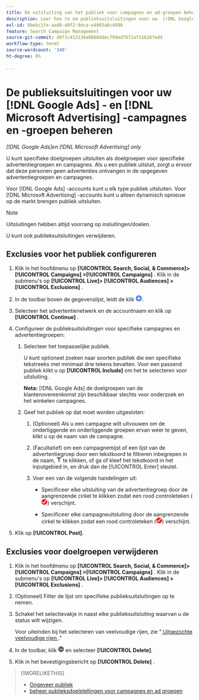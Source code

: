```yaml
---
title: De uitsluiting van het publiek voor campagnes en ad-groepen beheren
description: Leer hoe te om publieksuitsluitingen voor uw  [!DNL Google Ads]  en  [!DNL Microsoft Advertising]  campagnes en ad groepen te vormen en te beheren.
exl-id: 8bebc1fe-aad8-40f2-9dca-e4065a0c4990
feature: Search Campaign Management
source-git-commit: d0f1c413134a0868ddec79ded7672af316267edd
workflow-type: tm+mt
source-wordcount: '349'
ht-degree: 0%

---
```


# De publieksuitsluitingen voor uw [!DNL Google Ads] - en [!DNL Microsoft Advertising] -campagnes en -groepen beheren

*[!DNL Google Ads]en [!DNL Microsoft Advertising] only*

U kunt specifieke doelgroepen uitsluiten als doelgroepen voor specifieke advertentiegroepen en campagnes. Als u een publiek uitsluit, zorgt u ervoor dat deze personen geen advertenties ontvangen in de opgegeven advertentiegroepen en campagnes.

Voor [!DNL Google Ads] -accounts kunt u elk type publiek uitsluiten. Voor [!DNL Microsoft Advertising] -accounts kunt u alleen dynamisch opnieuw op de markt brengen publiek uitsluiten.

>[!NOTE]
>
>Uitsluitingen hebben altijd voorrang op insluitingen/doelen.

U kunt ook publieksuitsluitingen verwijderen.

## Exclusies voor het publiek configureren

1. Klik in het hoofdmenu op **[!UICONTROL Search, Social, & Commerce]> [!UICONTROL Campaigns] >[!UICONTROL Campaigns]** . Klik in de submenu&#39;s op **[!UICONTROL Live]> [!UICONTROL Audiences] >[!UICONTROL Exclusions]** .

1. In de toolbar boven de gegevenslijst, leidt de klik ![ ](/help/search-social-commerce/assets/add.png " tot ").

1. Selecteer het advertentienetwerk en de accountnaam en klik op **[!UICONTROL Continue]** .

1. Configureer de publieksuitsluitingen voor specifieke campagnes en advertentiegroepen:

   1. Selecteer het toepasselijke publiek.

      U kunt optioneel zoeken naar soorten publiek die een specifieke tekstreeks met minimaal drie tekens bevatten. Voor een passend publiek klikt u op **[!UICONTROL Include]** om het te selecteren voor uitsluiting.

      **Nota:** [!DNL Google Ads] de doelgroepen van de klantenovereenkomst zijn beschikbaar slechts voor onderzoek en het winkelen campagnes.

   1. Geef het publiek op dat moet worden uitgesloten:

      1. (Optioneel) Als u een campagne wilt uitvouwen om de onderliggende en onderliggende groepen ervan weer te geven, klikt u op de naam van de campagne.

      1. (Facultatief) om een campagnemijst of een lijst van de advertentiegroep door een tekstkoord te filtreren inbegrepen in de naam, ![&#128279;](/help/search-social-commerce/assets/filter.png " Filter ") te klikken, of ga of kleef het tekstkoord in het inputgebied in, en druk dan de [!UICONTROL Enter] sleutel.

      1. Voer een van de volgende handelingen uit:

         * Specificeer elke uitsluiting van de advertentiegroep door de aangrenzende cirkel te klikken zodat een rood controleteken (![ sluit ](/help/search-social-commerce/assets/exclude.png " uit ")) verschijnt.

         * Specificeer elke campagneuitsluiting door de aangrenzende cirkel te klikken zodat een rood controleteken (![ sluit ](/help/search-social-commerce/assets/exclude.png " uit ")) verschijnt.

1. Klik op **[!UICONTROL Post]**.

## Exclusies voor doelgroepen verwijderen

1. Klik in het hoofdmenu op **[!UICONTROL Search, Social, & Commerce]> [!UICONTROL Campaigns] >[!UICONTROL Campaigns]** . Klik in de submenu&#39;s op **[!UICONTROL Live]> [!UICONTROL Audiences] >[!UICONTROL Exclusions]** .

1. (Optioneel) Filter de lijst om specifieke publieksuitsluitingen op te nemen.

1. Schakel het selectievakje in naast elke publieksuitsluiting waarvan u de status wilt wijzigen.

   Voor uiteinden bij het selecteren van veelvoudige rijen, zie &quot;[ Uitgezochte veelvoudige rijen ](/help/search-social-commerce/common-tasks/navigation-editing-selection/multiple-rows-select.md).&quot;

1. In de toolbar, klik ![ Meer acties ](/help/search-social-commerce/assets/more.png " Meer acties ") en selecteer **[!UICONTROL Delete]**.

1. Klik in het bevestigingsbericht op **[!UICONTROL Delete]** .

>[!MORELIKETHIS]
>
>* [ Ongeveer publiek ](audience-about.md)
>* [ beheer publieksdoelstellingen voor campagnes en ad groepen ](/help/search-social-commerce/campaign-management/campaigns/audience-targets-manage.md)
